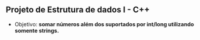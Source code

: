 ## Projeto de Estrutura de dados I - C++ ##
- Objetivo: **somar números além dos suportados por int/long utilizando somente strings.**
